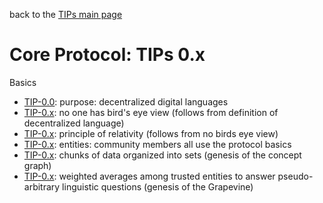 back to the [TIPs main page](..)

Core Protocol: TIPs 0.x
=====

Basics
- [TIP-0.0](purpose.md): purpose: decentralized digital languages
- [TIP-0.x](): no one has bird's eye view (follows from definition of decentralized language)
- [TIP-0.x](): principle of relativity (follows from no birds eye view)
- [TIP-0.x](): entities: community members all use the protocol basics
- [TIP-0.x](): chunks of data organized into sets (genesis of the concept graph)
- [TIP-0.x](): weighted averages among trusted entities to answer pseudo-arbitrary linguistic questions (genesis of the Grapevine)

